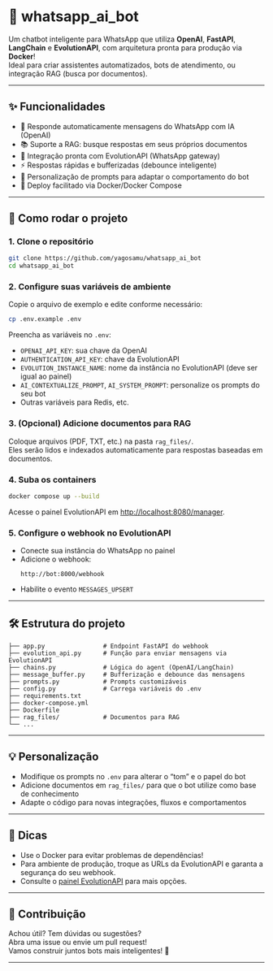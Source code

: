 # 🤖 whatsapp_ai_bot

Um chatbot inteligente para WhatsApp que utiliza **OpenAI**, **FastAPI**, **LangChain** e **EvolutionAPI**, com arquitetura pronta para produção via **Docker**!  
Ideal para criar assistentes automatizados, bots de atendimento, ou integração RAG (busca por documentos).

---

## ✨ Funcionalidades

- 🤖 Responde automaticamente mensagens do WhatsApp com IA (OpenAI)
- 📚 Suporte a RAG: busque respostas em seus próprios documentos
- 🔗 Integração pronta com EvolutionAPI (WhatsApp gateway)
- ⚡ Respostas rápidas e bufferizadas (debounce inteligente)
- 🧠 Personalização de prompts para adaptar o comportamento do bot
- 🐳 Deploy facilitado via Docker/Docker Compose

---

## 🚀 Como rodar o projeto

### 1. Clone o repositório

```bash
git clone https://github.com/yagosamu/whatsapp_ai_bot
cd whatsapp_ai_bot
```

### 2. Configure suas variáveis de ambiente

Copie o arquivo de exemplo e edite conforme necessário:

```bash
cp .env.example .env
```

Preencha as variáveis no `.env`:

- `OPENAI_API_KEY`: sua chave da OpenAI
- `AUTHENTICATION_API_KEY`: chave da EvolutionAPI
- `EVOLUTION_INSTANCE_NAME`: nome da instância no EvolutionAPI (deve ser igual ao painel)
- `AI_CONTEXTUALIZE_PROMPT`, `AI_SYSTEM_PROMPT`: personalize os prompts do seu bot
- Outras variáveis para Redis, etc.

### 3. (Opcional) Adicione documentos para RAG

Coloque arquivos (PDF, TXT, etc.) na pasta `rag_files/`.  
Eles serão lidos e indexados automaticamente para respostas baseadas em documentos.

### 4. Suba os containers

```bash
docker compose up --build
```

Acesse o painel EvolutionAPI em [http://localhost:8080/manager](http://localhost:8080/manager).

### 5. Configure o webhook no EvolutionAPI

- Conecte sua instância do WhatsApp no painel
- Adicione o webhook:  
  ```
  http://bot:8000/webhook
  ```
- Habilite o evento `MESSAGES_UPSERT`

---

## 🛠️ Estrutura do projeto

```
├── app.py                # Endpoint FastAPI do webhook
├── evolution_api.py      # Função para enviar mensagens via EvolutionAPI
├── chains.py             # Lógica do agent (OpenAI/LangChain)
├── message_buffer.py     # Bufferização e debounce das mensagens
├── prompts.py            # Prompts customizáveis
├── config.py             # Carrega variáveis do .env
├── requirements.txt
├── docker-compose.yml
├── Dockerfile
├── rag_files/            # Documentos para RAG
└── ...
```

---

## 💡 Personalização

- Modifique os prompts no `.env` para alterar o “tom” e o papel do bot
- Adicione documentos em `rag_files/` para que o bot utilize como base de conhecimento
- Adapte o código para novas integrações, fluxos e comportamentos

---

## 🏁 Dicas

- Use o Docker para evitar problemas de dependências!
- Para ambiente de produção, troque as URLs da EvolutionAPI e garanta a segurança do seu webhook.
- Consulte o [painel EvolutionAPI](https://doc.evolution-api.com/) para mais opções.

---

## 🤝 Contribuição

Achou útil? Tem dúvidas ou sugestões?  
Abra uma issue ou envie um pull request!  
Vamos construir juntos bots mais inteligentes! 🚀

---

